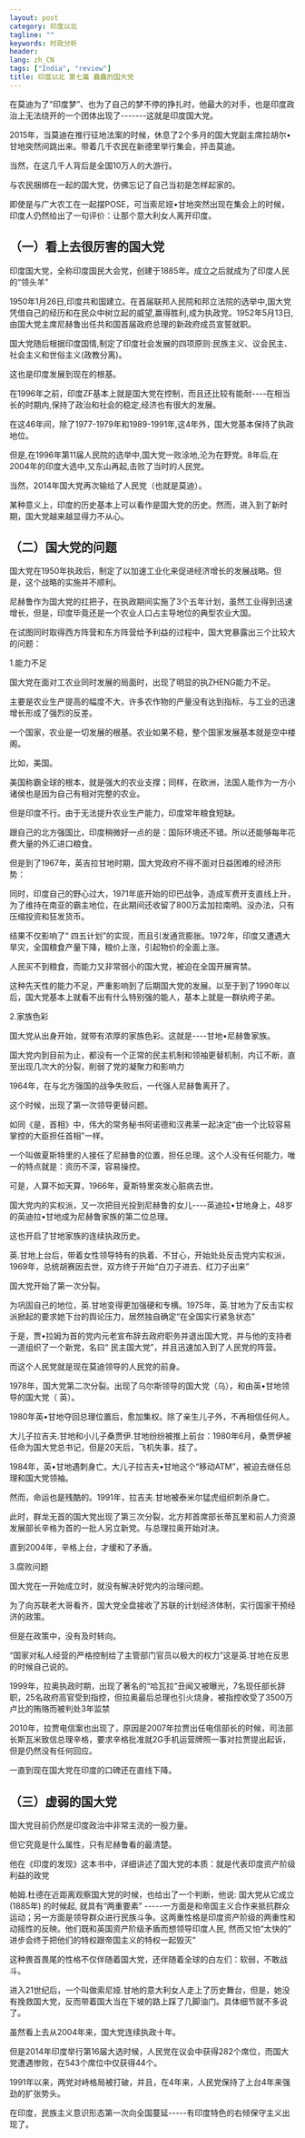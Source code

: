 ```yaml
---
layout: post
category: 印度以北
tagline: ""
keywords: 时政分析
header:
lang: zh_CN 
tags: ["India", "review"]
title: 印度以北 第七篇 蠢蠢的国大党
---
```


在莫迪为了“印度梦”、也为了自己的梦不停的挣扎时，他最大的对手，也是印度政治上无法绕开的一个团体出现了-------这就是印度国大党。

2015年，当莫迪在推行征地法案的时候，休息了2个多月的国大党副主席拉胡尔•甘地突然间跳出来。带着几千农民在新德里举行集会，抨击莫迪。

当然，在这几千人背后是全国10万人的大游行。

与农民捆绑在一起的国大党，仿佛忘记了自己当初是怎样起家的。

即使是与广大农工在一起摆POSE，可当索尼娅•甘地突然出现在集会上的时候，印度人仍然给出了一句评价：让那个意大利女人离开印度。

## （一）看上去很厉害的国大党

印度国大党，全称印度国民大会党，创建于1885年。成立之后就成为了印度人民的“领头羊”

1950年1月26日,印度共和国建立。在首届联邦人民院和邦立法院的选举中,国大党凭借自己的经历和在民众中树立起的威望,赢得胜利,成为执政党。1952年5月13日,由国大党主席尼赫鲁出任共和国首届政府总理的新政府成员宣誓就职。

国大党随后根据印度国情,制定了印度社会发展的四项原则:民族主义、议会民主、社会主义和世俗主义(政教分离)。

这也是印度发展到现在的根基。

在1996年之前，印度ZF基本上就是国大党在控制，而且还比较有能耐----在相当长的时期内,保持了政治和社会的稳定,经济也有很大的发展。

在这46年间，除了1977-1979年和1989-1991年,这4年外，国大党基本保持了执政地位。

但是,在1996年第11届人民院的选举中,国大党一败涂地,沦为在野党。8年后,在2004年的印度大选中,又东山再起,击败了当时的人民党。

当然，2014年国大党再次输给了人民党（也就是莫迪）。

某种意义上，印度的历史基本上可以看作是国大党的历史。然而，进入到了新时期，国大党越来越显得力不从心。

## （二）国大党的问题

国大党在1950年执政后，制定了以加速工业化来促进经济增长的发展战略。但是，这个战略的实施并不顺利。

尼赫鲁作为国大党的扛把子，在执政期间实施了3个五年计划，虽然工业得到迅速增长，但是，印度毕竟还是一个农业人口占主导地位的典型农业大国。

在试图同时取得西方阵营和东方阵营给予利益的过程中，国大党暴露出三个比较大的问题：

1.能力不足

国大党在面对工农业同时发展的局面时，出现了明显的执ZHENG能力不足。

主要是农业生产提高的幅度不大，许多农作物的产量没有达到指标，与工业的迅速增长形成了强烈的反差。

一个国家，农业是一切发展的根基。农业如果不稳，整个国家发展基本就是空中楼阁。

比如，美国。

美国称霸全球的根本，就是强大的农业支撑；同样，在欧洲，法国人能作为一方小诸侯也是因为自己有相对完整的农业。

但是印度不行。由于无法提升农业生产能力，印度常年粮食短缺。

跟自己的北方强国比，印度稍微好一点的是：国际环境还不错。所以还能够每年花费大量的外汇进口粮食。

但是到了1967年，英吉拉甘地时期，国大党政府不得不面对日益困难的经济形势：

同时，印度自己的野心过大，1971年底开始的印巴战争，造成军费开支直线上升，为了维持在南亚的霸主地位，在此期间还收留了800万孟加拉南明。没办法，只有压缩投资和狂发货币。

结果不仅影响了“ 四五计划”的实现，而且引发通货膨胀。1972年，印度又遭遇大旱灾，全国粮食产量下降，粮价上涨，引起物价的全面上涨。

人民买不到粮食，而能力又非常弱小的国大党，被迫在全国开展宵禁。

这种先天性的能力不足，严重影响到了后期国大党的发展。以至于到了1990年以后，国大党基本上就看不出有什么特别强的能人，基本上就是一群纨绔子弟。

2.家族色彩

国大党从出身开始，就带有浓厚的家族色彩。这就是----甘地•尼赫鲁家族。

国大党内到目前为止，都没有一个正常的民主机制和领袖更替机制，内讧不断，直至出现几次大的分裂，削弱了党的凝聚力和影响力

1964年，在与北方强国的战争失败后，一代强人尼赫鲁离开了。

这个时候，出现了第一次领导更替问题。

如同《是，首相》中，伟大的常务秘书阿诺德和汉弗莱一起决定“由一个比较容易掌控的大臣担任首相”一样。

一个叫做夏斯特里的人接任了尼赫鲁的位置，担任总理。这个人没有任何能力，唯一的特点就是：资历不深，容易操控。

可是，人算不如天算，1966年，夏斯特里突发心脏病去世。

国大党内的实权派，又一次把目光投到尼赫鲁的女儿----英迪拉•甘地身上，48岁的英迪拉•甘地成为尼赫鲁家族的第二位总理。

这也开启了甘地家族的连续执政历史。

英.甘地上台后，带着女性领导特有的执着、不甘心，开始处处反击党内实权派，1969年，总统胡赛因去世，双方终于开始“白刀子进去、红刀子出来”

国大党开始了第一次分裂。

为巩固自己的地位，英.甘地变得更加强硬和专横。1975年，英.甘地为了反击实权派掀起的要求她下台的舆论压力，居然独自确定“在全国实行紧急状态”

于是，贾•拉姆为首的党内元老宣布辞去政府职务并退出国大党，并与他的支持者一道组织了一个新党，名曰“ 民主国大党”，并且迅速加入到了人民党的阵营。

而这个人民党就是现在莫迪领导的人民党的前身。

1978年，国大党第二次分裂。出现了乌尔斯领导的国大党（乌），和由英•甘地领导的国大党（ 英）。

1980年英•甘地夺回总理位置后，愈加集权。除了亲生儿子外，不再相信任何人。

大儿子拉吉夫.甘地和小儿子桑贾伊.甘地纷纷被推上前台：1980年6月，桑贾伊被任命为国大党总书记，但是20天后，飞机失事，挂了。

1984年，英•甘地遇刺身亡。大儿子拉吉夫•甘地这个“移动ATM”，被迫去继任总理和国大党领袖。

然而，命运也是残酷的。1991年，拉吉夫.甘地被泰米尔猛虎组织刺杀身亡。

此时，群龙无首的国大党出现了第三次分裂，北方邦首席部长蒂瓦里和前人力资源发展部长辛格为首的一批人另立新党。与总理拉奥开始对决。

直到2004年，辛格上台，才缓和了矛盾。

3.腐败问题

国大党在一开始成立时，就没有解决好党内的治理问题。

为了向苏联老大哥看齐，国大党全盘接收了苏联的计划经济体制，实行国家干预经济的政策。

但是在政策中，没有及时转向。

“国家对私人经营的严格控制给了主管部门官员以极大的权力”这是英.甘地在反思的时候自己说的。

1999年，拉奥执政时期，出现了著名的“哈瓦拉”丑闻又被曝光，7名现任部长辞职，25名政府高官受到指控，但拉奥最后总理也引火烧身，被指控收受了3500万卢比的贿赂而被判处3年监禁

2010年，拉贾电信案也出现了，原因是2007年拉贾出任电信部长的时候，司法部长斯瓦米致信总理辛格，要求辛格批准就2G手机运营牌照一事对拉贾提出起诉，但是仍然没有任何回应。

一直到现在国大党在印度的口碑还在直线下降。

## （三）虚弱的国大党

国大党目前仍然是印度政治中非常主流的一股力量。

但它究竟是什么属性，只有尼赫鲁看的最清楚。

他在《印度的发现》这本书中，详细讲述了国大党的本质：就是代表印度资产阶级利益的政党

帕姆.杜德在近距离观察国大党的时候，也给出了一个判断，他说: 国大党从它成立(1885年) 的时候起, 就具有“两重要素” -----一方面是和帝国主义合作来抵抗群众运动；另一方面是领导群众进行民族斗争。这两重性格是印度资产阶级的两重性和动摇性的反映。他们既和英国资产阶级矛盾而想领导印度人民, 然而又怕“太快的” 进步会终于把他们的特权跟帝国主义的特权一起毁灭”

这种畏首畏尾的性格不仅伴随着国大党，还伴随着全球的白左们：软弱，不敢战斗。

进入21世纪后，一个叫做索尼娅.甘地的意大利女人走上了历史舞台，但是，她没有挽救国大党，反而带着国大当在下坡的路上踩了几脚油门。具体细节就不多说了。

虽然看上去从2004年来，国大党连续执政十年。

但是2014年印度举行第16届大选时候，人民党在议会中获得282个席位，而国大党遭遇惨败，在543个席位中仅获得44个。

1991年以来，两党对峙格局被打破，并且，在4年来，人民党保持了上台4年来强劲的扩张势头。

在印度，民族主义意识形态第一次向全国蔓延-----有印度特色的右倾保守主义出现了。

